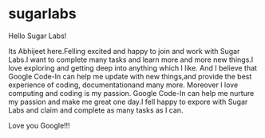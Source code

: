 # sugarlabs

Hello Sugar Labs!

 Its Abhijeet here.Felling excited and happy to join and work with Sugar Labs.I want to complete many tasks and learn more and more new things.I love exploring and getting deep into anything which I like. And I believe that Google Code-In can help me update with new things,and provide the best experience of coding, documentationand many more. Moreover I love computing and coding is my passion. Google Code-In can help me nurture my passion and make me great one day.I fell happy to expore with Sugar Labs and claim and complete as many tasks as I can.
 
 Love you Google!!!
